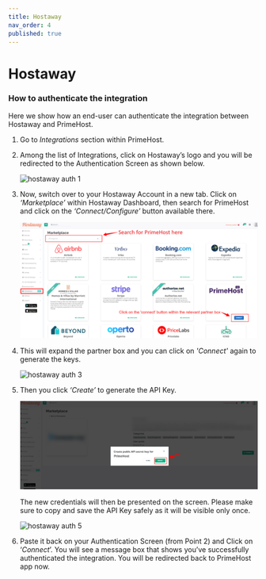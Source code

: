 ```yaml
---
title: Hostaway
nav_order: 4
published: true
---
```

# Hostaway

### How to authenticate the integration [​](https://docs.calry.app/docs/PMS%20Specific%20Guides/hostaway/#how-to-authenticate-the-integration-if-youre-a-hostaway-partner)

Here we show how an end-user can authenticate the integration between Hostaway and PrimeHost.

1.  Go to _Integrations_ section within PrimeHost.
    
2.  Among the list of Integrations, click on Hostaway’s logo and you will be redirected to the Authentication Screen as shown below.
    
    ![hostaway auth 1](https://docs.calry.app/assets/images/hostaway_auth_1-ad840f7632b290035216b6a5a29add51.png)
    
3.  Now, switch over to your Hostaway Account in a new tab. Click on _‘Marketplace’_ within Hostaway Dashboard, then search for PrimeHost and click on the _‘Connect/Configure’_ button available there.
    
    <p style="text-align: center"><img src="https://github.com/primehostai/primehostai.github.io/blob/main/docs/media/hostaway.png?raw=true" alt="hostaway.png"></p>
4.  This will expand the partner box and you can click on _'Connect'_ again to generate the keys.
    
    ![hostaway auth 3](https://docs.calry.app/assets/images/hostaway_auth_3-c6462cb67302978779e155b5d6eb2b00.png)
    
5.  Then you click _‘Create’_ to generate the API Key.
    
    ![hostaway_save.png](https://github.com/primehostai/primehostai.github.io/blob/main/docs/media/hostaway_save.png?raw=true)
    
    The new credentials will then be presented on the screen. Please make sure to copy and save the API Key safely as it will be visible only once.
    
    ![hostaway auth 5](https://docs.calry.app/assets/images/hostaway_auth_5-74ae73d104a48aa0844a4efea099c961.png)
    
6.  Paste it back on your Authentication Screen (from Point 2) and Click on ‘_Connect_’. You will see a message box that shows you’ve successfully authenticated the integration. You will be redirected back to PrimeHost app now.